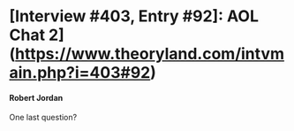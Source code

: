 # [Interview #403, Entry #92]: AOL Chat 2](https://www.theoryland.com/intvmain.php?i=403#92)

#### Robert Jordan

One last question?

